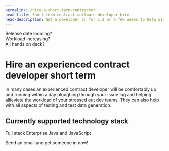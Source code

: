 ```yaml
---
permalink: /hire-a-short-term-contractor
head-title: Short term contract software developer hire. 
head-description: Get a developer in for 1,2 or a few weeks to help with workload.
---
```

<div class="splash">
<div class="h1">Release date looming?</div>

<div class="h2">Workload increasing?</div>

<div class="h3">All hands on deck?</div>

</div>


# Hire an experienced contract developer short term


In many cases an experienced contract developer
will be comfortably up and running within a day 
 ploughing through your issue log and 
 helping allieviate the workload of your 
stressed out dev teams. They can also help with all aspects of
 testing and test data generation.


## Currently supported technology stack
Full stack Enterprise Java and JavaScript 

Send an email and get someone in now! 

